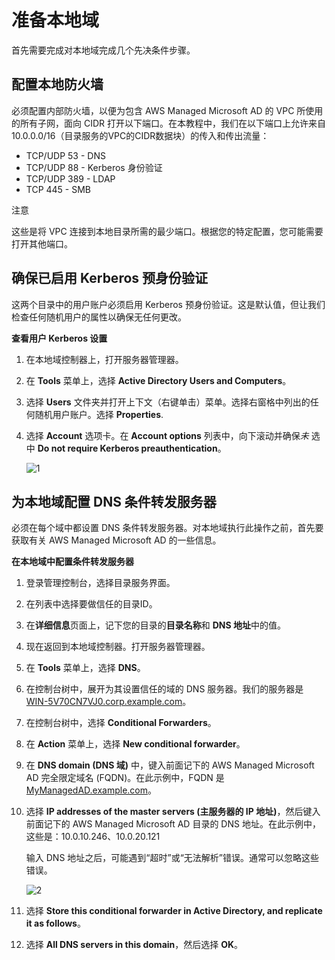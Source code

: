 # 准备本地域

首先需要完成对本地域完成几个先决条件步骤。

## 配置本地防火墙

必须配置内部防火墙，以便为包含 AWS Managed Microsoft AD 的 VPC 所使用的所有子网，面向 CIDR 打开以下端口。在本教程中，我们在以下端口上允许来自 10.0.0.0/16（目录服务的VPC的CIDR数据块）的传入和传出流量：

- TCP/UDP 53 - DNS
- TCP/UDP 88 - Kerberos 身份验证
- TCP/UDP 389 - LDAP
- TCP 445 - SMB

注意

这些是将 VPC 连接到本地目录所需的最少端口。根据您的特定配置，您可能需要打开其他端口。

## 确保已启用 Kerberos 预身份验证

这两个目录中的用户账户必须启用 Kerberos 预身份验证。这是默认值，但让我们检查任何随机用户的属性以确保无任何更改。

**查看用户 Kerberos 设置**

1. 在本地域控制器上，打开服务器管理器。

2. 在 **Tools** 菜单上，选择 **Active Directory Users and Computers**。

3. 选择 **Users** 文件夹并打开上下文（右键单击）菜单。选择右窗格中列出的任何随机用户账户。选择 **Properties**.

4. 选择 **Account** 选项卡。在 **Account options** 列表中，向下滚动并确保*未* 选中 **Do not require Kerberos preauthentication**。

   ![1](../../../image/DirectoryService/Local-AD-Prepartion-1.png)

## 为本地域配置 DNS 条件转发服务器

必须在每个域中都设置 DNS 条件转发服务器。对本地域执行此操作之前，首先要获取有关 AWS Managed Microsoft AD 的一些信息。

**在本地域中配置条件转发服务器**

1. 登录管理控制台，选择目录服务界面。

2. 在列表中选择要做信任的目录ID。

3. 在**详细信息**页面上，记下您的目录的**目录名称**和 **DNS 地址**中的值。

4. 现在返回到本地域控制器。打开服务器管理器。

5. 在 **Tools** 菜单上，选择 **DNS**。

6. 在控制台树中，展开为其设置信任的域的 DNS 服务器。我们的服务器是 [WIN-5V70CN7VJ0.corp.example.com](http://win-5v70cn7vj0.corp.example.com/)。

7. 在控制台树中，选择 **Conditional Forwarders**。

8. 在 **Action** 菜单上，选择 **New conditional forwarder**。

9. 在 **DNS domain (DNS 域)** 中，键入前面记下的 AWS Managed Microsoft AD 完全限定域名 (FQDN)。在此示例中，FQDN 是 [MyManagedAD.example.com](http://mymanagedad.example.com/)。

10. 选择 **IP addresses of the master servers (主服务器的 IP 地址)**，然后键入前面记下的 AWS Managed Microsoft AD 目录的 DNS 地址。在此示例中，这些是：10.0.10.246、10.0.20.121

    输入 DNS 地址之后，可能遇到“超时”或“无法解析”错误。通常可以忽略这些错误。

    ![2](../../../image/DirectoryService/Local-AD-Prepartion-2.png)

11. 选择 **Store this conditional forwarder in Active Directory, and replicate it as follows**。

12. 选择 **All DNS servers in this domain**，然后选择 **OK**。